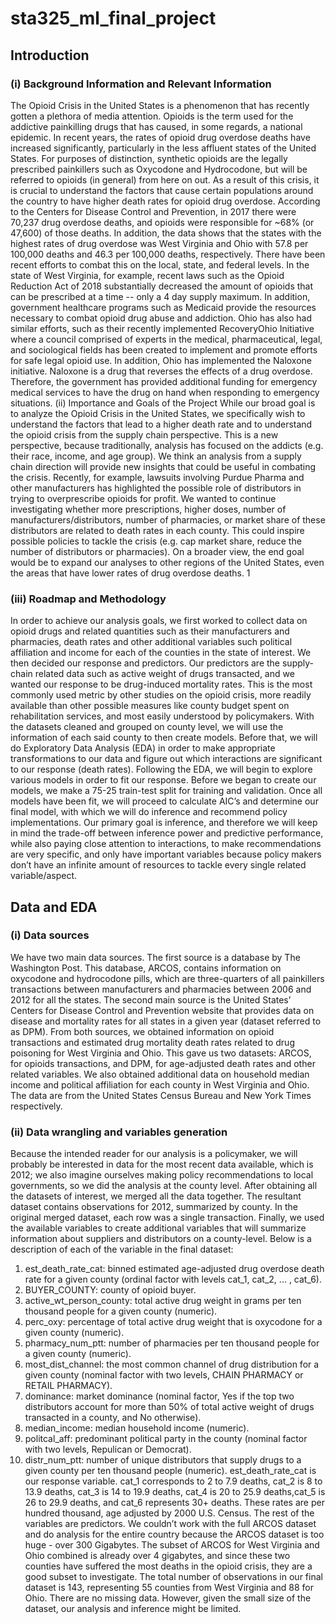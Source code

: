 # sta325_ml_final_project

## Introduction

### (i) Background Information and Relevant Information
The Opioid Crisis in the United States is a phenomenon that has recently gotten a plethora of media attention. Opioids is the term used for the addictive painkilling drugs that has caused, in some regards, a national epidemic. In recent years, the rates of opioid drug overdose deaths have increased significantly, particularly in the less affluent states of the United States. For purposes of distinction, synthetic opioids are the legally prescribed painkillers such as Oxycodone and Hydrocodone, but will be referred to opioids (in general) from here on out. As a result of this crisis, it is crucial to understand the factors that cause certain populations around the country to have higher death rates for opioid drug overdose.
According to the Centers for Disease Control and Prevention, in 2017 there were 70,237 drug overdose deaths, and opioids were responsible for ~68% (or 47,600) of those deaths. In addition, the data shows that the states with the highest rates of drug overdose was West Virginia and Ohio with 57.8 per 100,000 deaths and 46.3 per 100,000 deaths, respectively. There have been recent efforts to combat this on the local, state, and federal levels. In the state of West Virginia, for example, recent laws such as the Opioid Reduction Act of 2018 substantially decreased the amount of opioids that can be prescribed at a time -- only a 4 day supply maximum. In addition, government healthcare programs such as Medicaid provide the resources necessary to combat opioid drug abuse and addiction. Ohio has also had similar efforts, such as their recently implemented RecoveryOhio Initiative where a council comprised of experts in the medical, pharmaceutical, legal, and sociological fields has been created to implement and promote efforts for safe legal opioid use. In addition, Ohio has implemented the Naloxone initiative. Naloxone is a drug that reverses the effects of a drug overdose. Therefore, the government has provided additional funding for emergency medical services to have the drug on hand when responding to emergency situations.
(ii) Importance and Goals of the Project
While our broad goal is to analyze the Opioid Crisis in the United States, we specifically wish to understand the factors that lead to a higher death rate and to understand the opioid crisis from the supply chain perspective. This is a new perspective, because traditionally, analysis has focused on the addicts (e.g. their race, income, and age group). We think an analysis from a supply chain direction will provide new insights that could be useful in combating the crisis. Recently, for example, lawsuits involving Purdue Pharma and other manufacturers has highlighted the possible role of distributors in trying to overprescribe opioids for profit. We wanted to continue investigating whether more prescriptions, higher doses, number of manufacturers/distributors, number of pharmacies, or market share of these distributors are related to death rates in each county. This could inspire possible policies to tackle the crisis (e.g. cap market share, reduce the number of distributors or pharmacies). On a broader view, the end goal would be to expand our analyses to other regions of the United States, even the areas that have lower rates of drug overdose deaths.
 1

### (iii) Roadmap and Methodology
In order to achieve our analysis goals, we first worked to collect data on opioid drugs and related quantities such as their manufacturers and pharmacies, death rates and other additional variables such political affiliation and income for each of the counties in the state of interest.
We then decided our response and predictors. Our predictors are the supply-chain related data such as active weight of drugs transacted, and we wanted our response to be drug-induced mortality rates. This is the most commonly used metric by other studies on the opioid crisis, more readily available than other possible measures like county budget spent on rehabilitation services, and most easily understood by policymakers.
With the datasets cleaned and grouped on county level, we will use the information of each said county to then create models. Before that, we will do Exploratory Data Analysis (EDA) in order to make appropriate transformations to our data and figure out which interactions are significant to our response (death rates). Following the EDA, we will begin to explore various models in order to fit our response. Before we began to create our models, we make a 75-25 train-test split for training and validation.
Once all models have been fit, we will proceed to calculate AIC’s and determine our final model, with which we will do inference and recommend policy implementations. Our primary goal is inference, and therefore we will keep in mind the trade-off between inference power and predictive performance, while also paying close attention to interactions, to make recommendations are very specific, and only have important variables because policy makers don’t have an infinite amount of resources to tackle every single related variable/aspect.

## Data and EDA

### (i) Data sources
We have two main data sources. The first source is a database by The Washington Post. This database, ​ARCOS,​ contains information on oxycodone and hydrocodone pills, which are three-quarters of all painkillers transactions between manufacturers and pharmacies between 2006 and 2012 for all the states. The second main source is the United States’ Centers for Disease Control and Prevention website that provides data on disease and mortality rates for all states in a given year (dataset referred to as ​DPM​). From both sources, we obtained information on opioid transactions and estimated drug mortality death rates related to drug poisoning for West Virginia and Ohio. This gave us two datasets: ARCOS, for opioids transactions, and DPM, for age-adjusted death rates and other related variables. We also obtained additional data on household median income and political affiliation for each county in West Virginia and Ohio. The data are from the United States Census Bureau and New York Times respectively.

### (ii) Data wrangling and variables generation

Because the intended reader for our analysis is a policymaker, we will probably be interested in data for the most recent data available, which is 2012; we also imagine ourselves making policy recommendations to local governments, so we did the analysis at the county level. After obtaining all the datasets of interest, we merged all the data together. The resultant dataset contains observations for 2012, summarized by county. In the original merged dataset, each row was a single transaction. Finally, we used the available variables to create additional variables that will summarize information about suppliers and distributors on a county-level. Below is a description of each of the variable in the final dataset:
1. est_death_rate_cat: ​binned estimated age-adjusted drug overdose death rate for a given county (ordinal factor with levels ​cat_1​, ​cat_2​, ... , ​cat_6​).
2. BUYER_COUNTY: ​county of opioid buyer.
3. active_wt_person_county: ​total active drug weight in grams per ten thousand people for
a given county (numeric).
4. perc_oxy: ​percentage of total active drug weight that is oxycodone for a given county
(numeric).
5. pharmacy_num_ptt: number of pharmacies per ten thousand people for a given county
(numeric).
6. most_dist_channel: ​the most common channel of drug distribution for a given county
(nominal factor with two levels, ​CHAIN PHARMACY​ or ​RETAIL PHARMACY​).
7. dominance: ​market dominance (nominal factor, ​Yes ​if the top two distributors account for more than 50% of total active weight of drugs transacted in a county, and ​No
otherwise).
8. median_income​: ​median household income (numeric).
9. politcal_aff: predominant political party in the county (nominal factor with two levels,
Repulican​ or ​Democrat​).
10. distr_num_ptt: ​number of unique distributors that supply drugs to a given county per ten
thousand people (numeric).
est_death_rate_cat ​is our response variable. ​cat_1 ​corresponds to 2 to 7.9 deaths, ​cat_2
is 8 to 13.9 deaths, ​cat_3 ​is 14 to 19.9 deaths, ​cat_4 ​is 20 to 25.9 deaths, ​cat_5 ​is 26 to 29.9 deaths, and ​cat_6 ​represents 30+ deaths. These rates are per hundred thousand, age adjusted by 2000 U.S. Census. The rest of the variables are predictors.
We couldn’t work with the full ARCOS dataset and do analysis for the entire country because the ARCOS dataset is too huge - over 300 Gigabytes. The subset of ARCOS for West Virginia and Ohio combined is already over 4 gigabytes, and since these two counties have suffered the most deaths in the opioid crisis, they are a good subset to investigate.
The total number of observations in our final dataset is 143, representing 55 counties from West Virginia and 88 for Ohio. There are no missing data. However, given the small size of the dataset, our analysis and inference might be limited.
